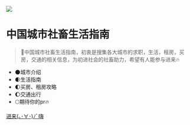 ![](https://gimg2.baidu.com/image_search/src=http%3A%2F%2Fimg.zcool.cn%2Fcommunity%2F01dfba5bd6641ba801213dea5483d3.gif&refer=http%3A%2F%2Fimg.zcool.cn&app=2002&size=f9999,10000&q=a80&n=0&g=0n&fmt=auto?sec=1652273986&t=9cdbfeebd2ba6be65abe1fa2db6763e4)

# 中国城市社畜生活指南

> 💪中国城市社畜生活指南，初衷是搜集各大城市的求职，生活，租房，买房，交通的相关信息，为初进社会的社畜助力，希望有人能参与进来🔥

- 🌑城市介绍
- 🌒生活指南
- 🌓买房、租房攻略
- 🌔交通出行
- 🌕期待你的pr🔥

[进来(｡･∀･)ﾉﾞ嗨](/README.md)
